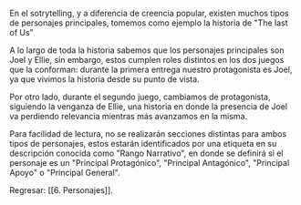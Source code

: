 
En el sotrytelling, y a diferencia de creencia popular, existen muchos tipos de personajes principales, tomemos como ejemplo la historia de "The last of Us"

A lo largo de toda la historia sabemos que los personajes principales son Joel y Ellie, sin embargo, estos cumplen roles distintos en los dos juegos que la conforman: durante la primera entrega nuestro protagonista es Joel, ya que vivimos la historia desde su punto de vista.

Por otro lado, durante el segundo juego, cambiamos de protagonista, siguiendo la venganza de Ellie, una historia en donde la presencia de Joel va perdiendo relevancia mientras más avanzamos en la misma.

Para facilidad de lectura, no se realizarán secciones distintas para ambos tipos de personajes, estos estarán identificados por una etiqueta en su descripción conocida como "Rango Narrativo", en donde se definirá si el personaje es un "Principal Protagónico", "Principal Antagónico", "Principal Apoyo" o "Principal General".

Regresar: [[6. Personajes]].